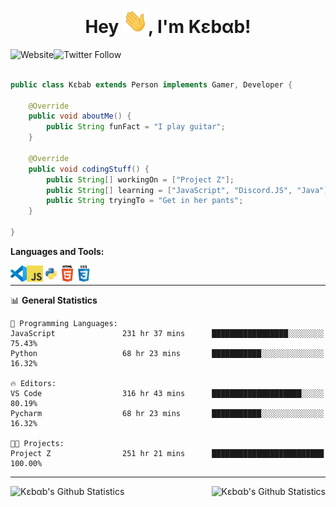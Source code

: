 <h1 align="center">Hey <img src="https://raw.githubusercontent.com/ABSphreak/ABSphreak/master/gifs/Hi.gif" width="40px" />, I'm Kεbαb</a>!</h1><!-- 👋 -->
<img align="left" alt="Website" src="https://img.shields.io/website?down_color=red&label=Kebab&style=for-the-badge&up_color=magenta&url=https%3A%2F%2Fgeorge.nulledgr.eu%2F">
<img align="left" alt="Twitter Follow" src="https://img.shields.io/twitter/follow/Null_Kebab?color=magenta&label=Twitter&style=for-the-badge">
<br />
<!--## I'm a YouTuber, Gamer, and Developer!-->
<br />

```java
public class Kεbab extends Person implements Gamer, Developer {
    
    @Override
    public void aboutMe() {
        public String funFact = "I play guitar";
    }
    
    @Override
    public void codingStuff() {
        public String[] workingOn = ["Project Z"];
        public String[] learning = ["JavaScript", "Discord.JS", "Java"];
        public String tryingTo = "Get in her pants";
    }
    
}
```
<!---   🔭 I’m currently working on Raindrop, An all-around discord Bot
-   🌱 I'm Fond With Javascript and currently learning Python !
-   🤔 I’m trying to Become a Verified Discord Developer by the end of this year
-   ⚡ Fun fact: I like to play guitar!-->

**Languages and Tools:**

<img align="left" alt="Visual Studio Code" width="26px" src="https://raw.githubusercontent.com/github/explore/80688e429a7d4ef2fca1e82350fe8e3517d3494d/topics/visual-studio-code/visual-studio-code.png" />
<img align="left" alt="JavaScript" width="26px" src="https://raw.githubusercontent.com/github/explore/80688e429a7d4ef2fca1e82350fe8e3517d3494d/topics/javascript/javascript.png" />
<img align="left" alt="Java" width="26px" src="https://raw.githubusercontent.com/github/explore/80688e429a7d4ef2fca1e82350fe8e3517d3494d/topics/python/python.png" />
<img align="left" alt="HTML5" width="26px" src="https://raw.githubusercontent.com/github/explore/80688e429a7d4ef2fca1e82350fe8e3517d3494d/topics/html/html.png" />
<img align="left" alt="CSS3" width="26px" src="https://raw.githubusercontent.com/github/explore/80688e429a7d4ef2fca1e82350fe8e3517d3494d/topics/css/css.png" />


<br />
<!--START_SECTION:waka-->


<!--END_SECTION:waka-->
---

<!--START_SECTION:waka-->
📊 **General Statistics** 

```text
💬 Programming Languages:
JavaScript               231 hr 37 mins      █████████████████░░░░░░░░  75.43%
Python                   68 hr 23 mins       ███████████░░░░░░░░░░░░░░   16.32%

🔥 Editors: 
VS Code                  316 hr 43 mins      ████████████████████░░░░░   80.19% 
Pycharm                  68 hr 23 mins       ███████████░░░░░░░░░░░░░░   16.32%

🐱‍💻 Projects: 
Project Z                251 hr 21 mins      █████████████████████████   100.00% 
```


<!--END_SECTION:waka-->

---

  <img align="left" alt="Kεbαb's Github Statistics" src="https://github-readme-stats.vercel.app/api?username=NulledKebab&show_icons=true&hide_border=true&theme=midnight-purple" />
   <img align="right"alt="Kεbαb's Github Statistics" src="https://github-readme-stats.vercel.app/api/wakatime?username=Kebab&show_icons=true&hide_border=true&theme=midnight-purple" />
